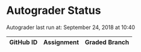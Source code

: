 # Autograder Status
Autograder last run at: September 24, 2018 at 10:40

| GitHub ID | Assignment | Graded Branch |
|-----------|------------|---------------|
